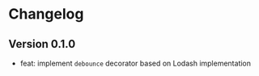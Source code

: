 # Changelog

## Version 0.1.0

- feat: implement `debounce` decorator based on Lodash implementation
